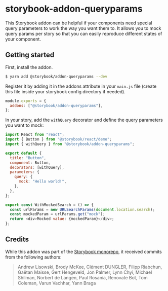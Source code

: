 # storybook-addon-queryparams

This Storybook addon can be helpful if your components need special query parameters to work the way you want them to. It allows you to mock query params per story so that you can easily reproduce different states of your component.

## Getting started

First, install the addon.

```sh
$ yarn add @storybook/addon-queryparams --dev
```

Register it by adding it in the addons attribute in your `main.js` file (create this file inside your storybook config directory if needed).

```js
module.exports = {
  addons: ["@storybook/addon-queryparams"],
};
```

In your story, add the `withQuery` decorator and define the query parameters you want to mock:

```js
import React from "react";
import { Button } from "@storybook/react/demo";
import { withQuery } from "@storybook/addon-queryparams";

export default {
  title: "Button",
  component: Button,
  decorators: [withQuery],
  parameters: {
    query: {
      mock: "Hello world!",
    },
  },
};

export const WithMockedSearch = () => {
  const urlParams = new URLSearchParams(document.location.search);
  const mockedParam = urlParams.get("mock");
  return <div>Mocked value: {mockedParam}</div>;
};
```

## Credits

While this addon was part of the [Storybook monorepo](https://github.com/storybookjs/storybook), it received commits from the following authors:

> Andrew Lisowski,
> Brody McKee,
> Clément DUNGLER,
> Filipp Riabchun,
> Gaëtan Maisse,
> Gert Hengeveld,
> Jon Palmer,
> Lynn Chyi,
> Michael Shilman,
> Norbert de Langen,
> Paul Rosania,
> Renovate Bot,
> Tom Coleman,
> Varun Vachhar,
> Yann Braga
